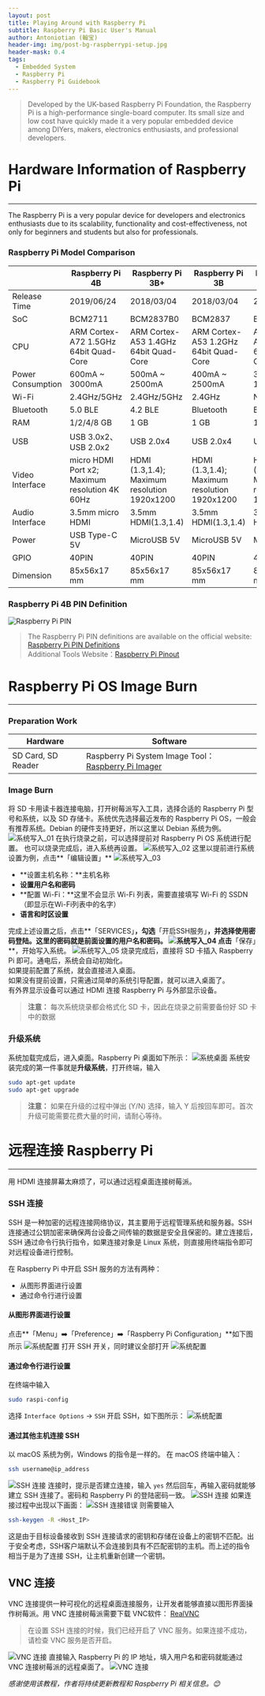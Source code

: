 ```yaml
---
layout: post
title: Playing Around with Raspberry Pi
subtitle: Raspberry Pi Basic User's Manual
author: Antoniotian (翰宝)
header-img: img/post-bg-raspberrypi-setup.jpg
header-mask: 0.4
tags:
  - Embedded System
  - Raspberry Pi
  - Raspberry Pi Guidebook
---
```


> Developed by the UK-based Raspberry Pi Foundation, the Raspberry Pi is a high-performance single-board computer. Its small size and low cost have quickly made it a very popular embedded device among DIYers, makers, electronics enthusiasts, and professional developers.

# Hardware Information of Raspberry Pi
---
The Raspberry Pi is a very popular device for developers and electronics enthusiasts due to its scalability, functionality and cost-effectiveness, not only for beginners and students but also for professionals.
### Raspberry Pi Model Comparison

|                   | Raspberry Pi 4B                                | Raspberry Pi 3B+                             | Raspberry Pi 3B                              | Raspberry Pi 2B                               |
| ----------------- | ---------------------------------------------- | -------------------------------------------- | -------------------------------------------- | --------------------------------------------- |
| Release Time      | 2019/06/24                                     | 2018/03/04                                   | 2018/03/04                                   | 2018/03/04                                    |
| SoC               | BCM2711                                        | BCM2837B0                                    | BCM2837                                      | BCM2836                                       |
| CPU               | ARM Cortex-A72 1.5GHz 64bit Quad-Core          | ARM Cortex-A53 1.4GHz 64bit Quad-Core        | ARM Cortex-A53 1.2GHz 64bit Quad-Core        | ARM Cortex-A7 900MHz 64bit Quad-Core          |
| Power Consumption | 600mA ~ 3000mA                                 | 500mA ~ 2500mA                               | 400mA ~ 2500mA                               | 350mA ~ 1800mA                                |
| Wi-Fi             | 2.4GHz/5GHz                                    | 2.4GHz/5GHz                                  | 2.4GHz                                       | N/A                                           |
| Bluetooth         | 5.0 BLE                                        | 4.2 BLE                                      | Bluetooth                                    | Bluetooth                                     |
| RAM               | 1/2/4/8 GB                                     | 1 GB                                         | 1 GB                                         | 1 GB                                          |
| USB               | USB 3.0x2、USB 2.0x2                            | USB 2.0x4                                    | USB 2.0x4                                    | USB 2.0X4                                     |
| Video Interface   | micro HDMI Port x2; Maximum resolution 4K 60Hz | HDMI (1.3,1.4); Maximum resolution 1920x1200 | HDMI (1.3,1.4); Maximum resolution 1920x1200 | HDMI (1.3,1.4) ; Maximum resolution 1920x1200 |
| Audio Interface   | 3.5mm micro HDMI                               | 3.5mm HDMI(1.3,1.4)                          | 3.5mm HDMI(1.3,1.4)                          | 3.5mm HDMI(1.3,1.4)                           |
| Power             | USB Type-C 5V                                  | MicroUSB 5V                                  | MicroUSB 5V                                  | MicroUSB 5V                                   |
| GPIO              | 40PIN                                          | 40PIN                                        | 40PIN                                        | 40PIN                                         |
| Dimension         | 85x56x17 mm                                    | 85x56x17 mm                                  | 85x56x17 mm                                  | 85x56x17 mm                                   |

### Raspberry Pi 4B PIN Definition
![Raspberry Pi PIN](/img/in-post-imag/post-inner-raspberry-pi-pin.png)
> The Raspberry Pi PIN definitions are available on the official website: [Raspberry Pi PIN Definitions](https://www.raspberrypi.com/documentation/computers/raspberry-pi.html)<br>
> Additional Tools Website：[Raspberry Pi Pinout](https://pinout.xyz) 

# Raspberry Pi OS Image Burn
---
### Preparation Work

| Hardware           | Software                                                                                    |
| ------------------ | ------------------------------------------------------------------------------------------- |
| SD Card, SD Reader | Raspberry Pi System Image Tool：[Raspberry Pi Imager](https://www.raspberrypi.com/software/) |

### Image Burn
将 SD 卡用读卡器连接电脑，打开树莓派写入工具，选择合适的 Raspberry Pi 型号和系统，以及 SD 存储卡。系统优先选择最近发布的 Raspberry Pi OS，一般会有推荐系统。Debian 的硬件支持更好，所以这里以 Debian 系统为例。
![系统写入_01](/img/in-post-imag/post-inner-raspberry-pi-imager-01.png)
在执行烧录之前，可以选择提前对 Raspberry Pi OS 系统进行配置。
也可以烧录完成后，进入系统再设置。
![系统写入_02](/img/in-post-imag/post-inner-raspberry-pi-imager-02.png)
这里以提前进行系统设置为例，点击**「编辑设置」**
![系统写入_03](/img/in-post-imag/post-inner-raspberry-pi-imager-03.png)
- **设置主机名称：**主机名称
- **设置用户名和密码**
- **配置 Wi-Fi：**这里不会显示 Wi-Fi 列表，需要直接填写 Wi-Fi 的 SSDN（即显示在Wi-Fi列表中的名字）
- **语言和时区设置**

完成上述设置之后，点击**「SERVICES」**，勾选**「开启SSH服务」**，并选择使用密码登陆。这里的密码就是前面设置的用户名和密码。
![系统写入_04](/img/in-post-imag/post-inner-raspberry-pi-imager-04.png)
点击**「保存」**，开始写入系统。
![系统写入_05](/img/in-post-imag/post-inner-raspberry-pi-imager-05.png)
烧录完成后，直接将 SD 卡插入 Raspberry Pi 即可。通电后，系统会自动初始化。<br>
如果提前配置了系统，就会直接进入桌面。<br>
如果没有提前设置，只需通过简单的系统引导配置，就可以进入桌面了。<br>
有外界显示设备可以通过 HDMI 连接 Raspberry Pi 与外部显示设备。
> **注意：** 每次系统烧录都会格式化 SD 卡，因此在烧录之前需要备份好 SD 卡中的数据

### 升级系统
系统加载完成后，进入桌面。Raspberry Pi 桌面如下所示：
![系统桌面](/img/in-post-imag/post-inner-raspberry-pi-desktop.png)
系统安装完成的第一件事就是**升级系统**，打开终端，输入
```bash
sudo apt-get update
sudo apt-get upgrade
```
> **注意：** 如果在升级的过程中弹出 (Y/N) 选择，输入 Y 后按回车即可。首次升级可能需要花费大量的时间，请耐心等待。

# 远程连接 Raspberry Pi
---
用 HDMI 连接屏幕太麻烦了，可以通过远程桌面连接树莓派。
### SSH 连接
SSH 是一种加密的远程连接网络协议，其主要用于远程管理系统和服务器。SSH 连接通过公钥加密来确保两台设备之间传输的数据是安全且保密的。建立连接后，SSH 通过命令行执行指令，如果连接对象是 Linux 系统，则直接用终端指令即可对远程设备进行控制。

在 Raspberry Pi 中开启 SSH 服务的方法有两种：
- 从图形界面进行设置
- 通过命令行进行设置

#### 从图形界面进行设置
点击**「Menu」➡️「Preference」➡️「Raspberry Pi Configuration」**如下图所示
![系统配置](/img/in-post-imag/post-inner-raspberry-pi-config01.png)
打开 SSH 开关，同时建议全部打开
![系统配置](/img/in-post-imag/post-inner-raspberry-pi-config02.png)

#### 通过命令行进行设置
在终端中输入
```bash
sudo raspi-config
```
选择 `Interface Options` -> `SSH` 开启 SSH，如下图所示：
![系统配置](/img/in-post-imag/post-inner-raspberry-pi-config03.png)
#### 通过其他主机连接 SSH
以 macOS 系统为例，Windows 的指令是一样的。
在 macOS 终端中输入：
```bash
ssh username@ip_address
```
![SSH 连接](/img/in-post-imag/post-inner-raspberry-pi-ssh-01.png)
连接时，提示是否建立连接，输入 `yes` 然后回车，再输入密码就能够建立 SSH 连接了。密码和 Raspberry Pi 的登陆密码一致。
![SSH 连接](/img/in-post-imag/post-inner-raspberry-pi-ssh-02.png)
如果连接过程中出现以下画面：
![SSH 连接错误](/img/in-post-imag/post-inner-raspberry-pi-ssh-error.png)
则需要输入
```bash
ssh-keygen -R <Host_IP>
```
这是由于目标设备接收到 SSH 连接请求的密钥和存储在设备上的密钥不匹配。出于安全考虑，SSH客户端默认不会连接到具有不匹配密钥的主机。而上述的指令相当于是为了连接 SSH，让主机重新创建一个密钥。

## VNC 连接
VNC 连接提供一种可视化的远程桌面连接服务，让开发者能够直接以图形界面操作树莓派。用 VNC 连接树莓派需要下载 VNC软件：
[RealVNC](https://www.realvnc.com/en/connect/download/combined/)

> 在设置 SSH 连接的时候，我们已经开启了 VNC 服务。如果连接不成功，请检查 VNC 服务是否开启。

![VNC 连接](/img/in-post-imag/post-inner-raspberry-pi-vnc-01.png)
直接输入 Raspberry Pi 的 IP 地址，填入用户名和密码就能通过 VNC 连接树莓派的远程桌面了。
![VNC 连接](/img/in-post-imag/post-inner-raspberry-pi-vnc-02.png)

_感谢使用该教程，作者将持续更新教程和 Raspberry Pi 相关信息。😊_